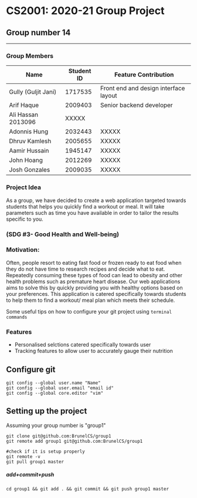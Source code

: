 # CS2001: 2020-21 Group Project

## Group number 14 

---

### Group Members 

Name | Student ID | Feature Contribution | 
---- | ---------- | -------------|
Gully (Guljit Jani) | 1717535 | Front end and design interface layout | 
Arif Haque | 2009403 | Senior backend developer | 
Ali Hassan 2013096 | XXXXX | 
Adonnis Hung | 2032443 | XXXXX| 
Dhruv Kamlesh | 2005655 | XXXXX| 
Aamir Hussain | 1945147 | XXXXX| 
John Hoang | 2012269| XXXXX| 
Josh Gonzales| 2009035 | XXXXX|

### Project Idea 

As a group, we have decided to create a web application targeted towards students that helps you quickly find a workout or meal. It will take parameters such as time you have available in order to tailor the results specific to you. 

### (SDG #3- Good Health and Well-being)

### Motivation: 

Often, people resort to eating fast food or frozen ready to eat food when they do not have time to research recipes and decide what to eat. Repeatedly consuming these types of food can lead to obesity and other health problems such as premature heart disease. Our web applications aims to solve this by quickly providing you with healthy options based on your preferences. This application is catered specifically towards students to help them to find a workout/ meal plan which meets their schedule. 

Some useful tips on how to configure your git project using `terminal` `commands` 

### Features 

- Personalised selctions catered specifically towards user 
- Tracking features to allow user to accurately gauge their nutrition 

## Configure git 

```
git config --global user.name "Name"
git config --global user.email "email id"
git config --global core.editor "vim"
```

## Setting up the project 
Assuming your group number is "group1"
```
git clone git@github.com:BrunelCS/group1
git remote add group1 git@github.com:BrunelCS/group1
 
#check if it is setup properly
git remote -v
git pull group1 master
```

##### add+commit+push
```
cd group1 && git add . && git commit && git push group1 master
```
